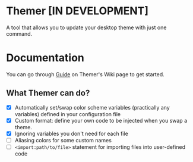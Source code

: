 # Themer [IN DEVELOPMENT]
A tool that allows you to update your desktop theme with just one command.

# Documentation
You can go through [Guide](https://gitlab.com/themer-cli/themer/-/wikis/home) on Themer's Wiki page to get started.

## What Themer can do?
- [X] Automatically set/swap color scheme variables (practically any variables) defined in your configuration file
- [X] Custom format: define your own code to be injected when you swap a theme.
- [X] Ignoring variables you don't need for each file
- [ ] Aliasing colors for some custom names 
- [ ] `<import:path/to/file>` statement for importing files into user-defined code
